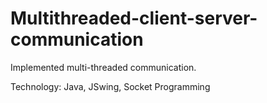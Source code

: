 # Multithreaded-client-server-communication
Implemented multi-threaded communication.

Technology: Java, JSwing, Socket Programming
